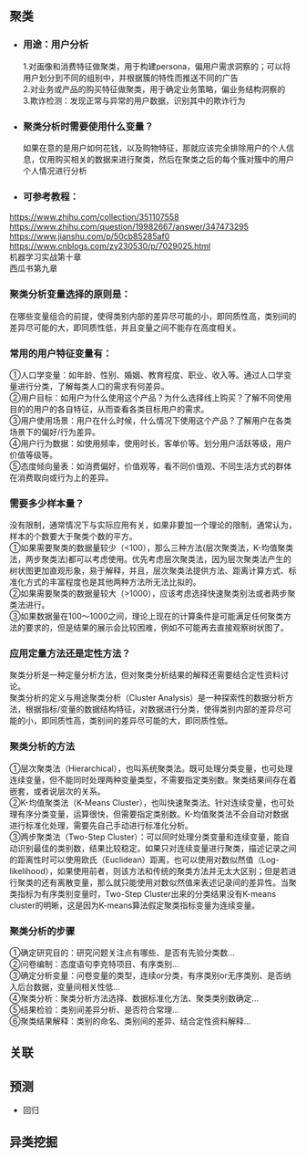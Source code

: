 ## 聚类  
- ### 用途：用户分析  
  1.对画像和消费特征做聚类，用于构建persona，偏用户需求洞察的；可以将用户划分到不同的组别中，并根据簇的特性而推送不同的广告  
  2.对业务或产品的购买特征做聚类，用于确定业务策略，偏业务结构洞察的  
  3.欺诈检测：发现正常与异常的用户数据，识别其中的欺诈行为
- ### 聚类分析时需要使用什么变量？
  如果在意的是用户如何花钱，以及购物特征，那就应该完全排除用户的个人信息，仅用购买相关的数据来进行聚类，然后在聚类之后的每个簇对簇中的用户个人情况进行分析
- ### 可参考教程：  
https://www.zhihu.com/collection/351107558
https://www.zhihu.com/question/19982667/answer/347473295  
https://www.jianshu.com/p/50cb85285af0  
https://www.cnblogs.com/zy230530/p/7029025.html  
机器学习实战第十章  
西瓜书第九章

### 聚类分析变量选择的原则是：  
在哪些变量组合的前提，使得类别内部的差异尽可能的小，即同质性高，类别间的差异尽可能的大，即同质性低，并且变量之间不能存在高度相关。  
### 常用的用户特征变量有：  
①人口学变量：如年龄、性别、婚姻、教育程度、职业、收入等。通过人口学变量进行分类，了解每类人口的需求有何差异。  
②用户目标：如用户为什么使用这个产品？为什么选择线上购买？了解不同使用目的的用户的各自特征，从而查看各类目标用户的需求。  
③用户使用场景：用户在什么时候，什么情况下使用这个产品？了解用户在各类场景下的偏好/行为差异。  
④用户行为数据：如使用频率，使用时长，客单价等。划分用户活跃等级，用户价值等级等。  
⑤态度倾向量表：如消费偏好，价值观等，看不同价值观、不同生活方式的群体在消费取向或行为上的差异。
### 需要多少样本量？  
没有限制，通常情况下与实际应用有关，如果非要加一个理论的限制，通常认为，样本的个数要大于聚类个数的平方。  
①如果需要聚类的数据量较少（<100），那么三种方法(层次聚类法，K-均值聚类法，两步聚类法)都可以考虑使用。优先考虑层次聚类法，因为层次聚类法产生的树状图更加直观形象，易于解释，并且，层次聚类法提供方法、距离计算方式、标准化方式的丰富程度也是其他两种方法所无法比拟的。  
②如果需要聚类的数据量较大（>1000），应该考虑选择快速聚类别法或者两步聚类法进行。  
③如果数据量在100～1000之间，理论上现在的计算条件是可能满足任何聚类方法的要求的，但是结果的展示会比较困难，例如不可能再去直接观察树状图了。
### 应用定量方法还是定性方法？  
聚类分析是一种定量分析方法，但对聚类分析结果的解释还需要结合定性资料讨论。  
聚类分析的定义与用途聚类分析（Cluster Analysis）是一种探索性的数据分析方法，根据指标/变量的数据结构特征，对数据进行分类，使得类别内部的差异尽可能的小，即同质性高，类别间的差异尽可能的大，即同质性低。  
### 聚类分析的方法  
①层次聚类法（Hierarchical），也叫系统聚类法。既可处理分类变量，也可处理连续变量，但不能同时处理两种变量类型，不需要指定类别数。聚类结果间存在着嵌套，或者说层次的关系。  
②K-均值聚类法（K-Means Cluster），也叫快速聚类法。针对连续变量，也可处理有序分类变量，运算很快，但需要指定类别数。K-均值聚类法不会自动对数据进行标准化处理，需要先自己手动进行标准化分析。  
③两步聚类法（Two-Step Cluster）：可以同时处理分类变量和连续变量，能自动识别最佳的类别数，结果比较稳定。如果只对连续变量进行聚类，描述记录之间的距离性时可以使用欧氏（Euclidean）距离，也可以使用对数似然值（Log-likelihood），如果使用前者，则该方法和传统的聚类方法并无太大区别；但是若进行聚类的还有离散变量，那么就只能使用对数似然值来表述记录间的差异性。当聚类指标为有序类别变量时，Two-Step Cluster出来的分类结果没有K-means cluster的明晰，这是因为K-means算法假定聚类指标变量为连续变量。  
### 聚类分析的步骤  
①确定研究目的：研究问题关注点有哪些、是否有先验分类数…  
②问卷编制：态度语句李克特项目、有序类别…  
③确定分析变量：问卷变量的类型，连续or分类，有序类别or无序类别、是否纳入后台数据，变量间相关性低…  
④聚类分析：聚类分析方法选择、数据标准化方法、聚类类别数确定…  
⑤结果检验：类别间差异分析、是否符合常理…  
⑥聚类结果解释：类别的命名、类别间的差异、结合定性资料解释…
## 关联  
## 预测
- 回归
## 异类挖掘
